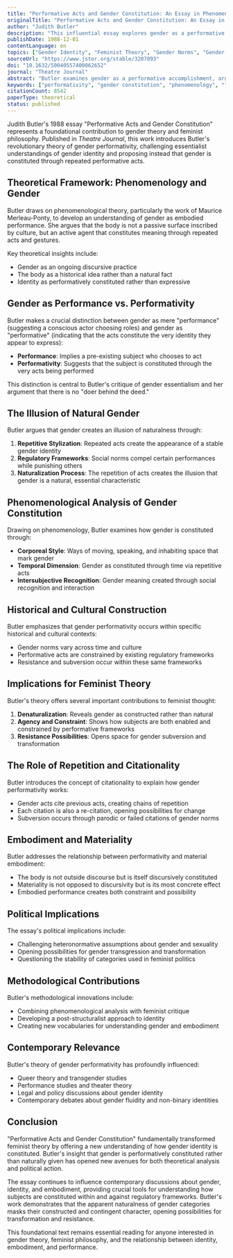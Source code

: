 ```yaml
---
title: "Performative Acts and Gender Constitution: An Essay in Phenomenology and Feminist Theory"
originalTitle: "Performative Acts and Gender Constitution: An Essay in Phenomenology and Feminist Theory"
author: "Judith Butler"
description: "This influential essay explores gender as a performative act rather than a natural given, drawing on phenomenological theory to argue that gender identity is constituted through repeated stylized acts. Butler challenges essentialist notions of gender and proposes that gender is continuously constructed through performance within regulatory frameworks."
publishDate: 1988-12-01
contentLanguage: en
topics: ["Gender Identity", "Feminist Theory", "Gender Norms", "Gender Socialization", "Academic Feminism"]
sourceUrl: "https://www.jstor.org/stable/3207893"
doi: "10.1632/S0040557400062652"
journal: "Theatre Journal"
abstract: "Butler examines gender as a performative accomplishment, arguing that gender identity is not a stable essence but an ongoing discursive practice that constitutes the very subject it appears to express. Drawing on phenomenological insights, she demonstrates how gender is performed through repetitive acts that create the illusion of a natural, essential identity while actually constructing that identity through the very performance itself."
keywords: ["performativity", "gender constitution", "phenomenology", "feminist theory", "identity formation"]
citationCount: 8542
paperType: theoretical
status: published
---
```


Judith Butler's 1988 essay "Performative Acts and Gender Constitution" represents a foundational contribution to gender theory and feminist philosophy. Published in *Theatre Journal*, this work introduces Butler's revolutionary theory of gender performativity, challenging essentialist understandings of gender identity and proposing instead that gender is constituted through repeated performative acts.

## Theoretical Framework: Phenomenology and Gender

Butler draws on phenomenological theory, particularly the work of Maurice Merleau-Ponty, to develop an understanding of gender as embodied performance. She argues that the body is not a passive surface inscribed by culture, but an active agent that constitutes meaning through repeated acts and gestures.

Key theoretical insights include:
- Gender as an ongoing discursive practice
- The body as a historical idea rather than a natural fact
- Identity as performatively constituted rather than expressive

## Gender as Performance vs. Performativity

Butler makes a crucial distinction between gender as mere "performance" (suggesting a conscious actor choosing roles) and gender as "performative" (indicating that the acts constitute the very identity they appear to express):

- **Performance**: Implies a pre-existing subject who chooses to act
- **Performativity**: Suggests that the subject is constituted through the very acts being performed

This distinction is central to Butler's critique of gender essentialism and her argument that there is no "doer behind the deed."

## The Illusion of Natural Gender

Butler argues that gender creates an illusion of naturalness through:

1. **Repetitive Stylization**: Repeated acts create the appearance of a stable gender identity
2. **Regulatory Frameworks**: Social norms compel certain performances while punishing others
3. **Naturalization Process**: The repetition of acts creates the illusion that gender is a natural, essential characteristic

## Phenomenological Analysis of Gender Constitution

Drawing on phenomenology, Butler examines how gender is constituted through:

- **Corporeal Style**: Ways of moving, speaking, and inhabiting space that mark gender
- **Temporal Dimension**: Gender as constituted through time via repetitive acts
- **Intersubjective Recognition**: Gender meaning created through social recognition and interaction

## Historical and Cultural Construction

Butler emphasizes that gender performativity occurs within specific historical and cultural contexts:

- Gender norms vary across time and culture
- Performative acts are constrained by existing regulatory frameworks
- Resistance and subversion occur within these same frameworks

## Implications for Feminist Theory

Butler's theory offers several important contributions to feminist thought:

1. **Denaturalization**: Reveals gender as constructed rather than natural
2. **Agency and Constraint**: Shows how subjects are both enabled and constrained by performative frameworks
3. **Resistance Possibilities**: Opens space for gender subversion and transformation

## The Role of Repetition and Citationality

Butler introduces the concept of citationality to explain how gender performativity works:

- Gender acts cite previous acts, creating chains of repetition
- Each citation is also a re-citation, opening possibilities for change
- Subversion occurs through parodic or failed citations of gender norms

## Embodiment and Materiality

Butler addresses the relationship between performativity and material embodiment:

- The body is not outside discourse but is itself discursively constituted
- Materiality is not opposed to discursivity but is its most concrete effect
- Embodied performance creates both constraint and possibility

## Political Implications

The essay's political implications include:

- Challenging heteronormative assumptions about gender and sexuality
- Opening possibilities for gender transgression and transformation
- Questioning the stability of categories used in feminist politics

## Methodological Contributions

Butler's methodological innovations include:

- Combining phenomenological analysis with feminist critique
- Developing a post-structuralist approach to identity
- Creating new vocabularies for understanding gender and embodiment

## Contemporary Relevance

Butler's theory of gender performativity has profoundly influenced:

- Queer theory and transgender studies
- Performance studies and theater theory
- Legal and policy discussions about gender identity
- Contemporary debates about gender fluidity and non-binary identities

## Conclusion

"Performative Acts and Gender Constitution" fundamentally transformed feminist theory by offering a new understanding of how gender identity is constituted. Butler's insight that gender is performatively constituted rather than naturally given has opened new avenues for both theoretical analysis and political action.

The essay continues to influence contemporary discussions about gender, identity, and embodiment, providing crucial tools for understanding how subjects are constituted within and against regulatory frameworks. Butler's work demonstrates that the apparent naturalness of gender categories masks their constructed and contingent character, opening possibilities for transformation and resistance.

This foundational text remains essential reading for anyone interested in gender theory, feminist philosophy, and the relationship between identity, embodiment, and performance.